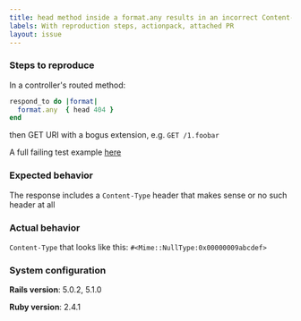 ```yaml
---
title: head method inside a format.any results in an incorrect Content-Type
labels: With reproduction steps, actionpack, attached PR
layout: issue
---
```


### Steps to reproduce

In a controller's routed method:

```ruby
respond_to do |format|
  format.any  { head 404 }
end
```

then GET URI with a bogus extension, e.g. ```GET /1.foobar```

A full failing test example [here](https://gist.github.com/happycoloredbanana/3515bd8c6843b25fd2c686bd0a24b71a)

### Expected behavior
The response includes a ```Content-Type``` header that makes sense or no such header at all

### Actual behavior
```Content-Type``` that looks like this: ```#<Mime::NullType:0x00000009abcdef>```

### System configuration
**Rails version**: 5.0.2, 5.1.0

**Ruby version**: 2.4.1

